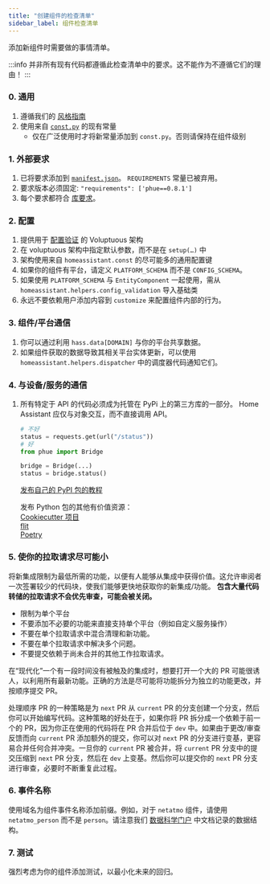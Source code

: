 ```yaml
---
title: "创建组件的检查清单"
sidebar_label: 组件检查清单
---
```


添加新组件时需要做的事情清单。

:::info
并非所有现有代码都遵循此检查清单中的要求。这不能作为不遵循它们的理由！
:::

### 0. 通用

 1. 遵循我们的 [风格指南](development_guidelines.md)
 2. 使用来自 [`const.py`](https://github.com/home-assistant/core/blob/dev/homeassistant/const.py) 的现有常量
    - 仅在广泛使用时才将新常量添加到 `const.py`。否则请保持在组件级别

### 1. 外部要求

 1. 已将要求添加到 [`manifest.json`](creating_integration_manifest.md)。 `REQUIREMENTS` 常量已被弃用。
 2. 要求版本必须固定: `"requirements": ['phue==0.8.1']`
 4. 每个要求都符合 [库要求](api_lib_index.md#basic-library-requirements)。

### 2. 配置

1. 提供用于 [配置验证](development_validation.md) 的 Voluptuous 架构
2. 在 voluptuous 架构中指定默认参数，而不是在 `setup(…)` 中
3. 架构使用来自 `homeassistant.const` 的尽可能多的通用配置键
4. 如果你的组件有平台，请定义 `PLATFORM_SCHEMA` 而不是 `CONFIG_SCHEMA`。
5. 如果使用 `PLATFORM_SCHEMA` 与 `EntityComponent` 一起使用，需从 `homeassistant.helpers.config_validation` 导入基础类
6. 永远不要依赖用户添加内容到 `customize` 来配置组件内部的行为。

### 3. 组件/平台通信

1. 你可以通过利用 `hass.data[DOMAIN]` 与你的平台共享数据。
2. 如果组件获取的数据导致其相关平台实体更新，可以使用 `homeassistant.helpers.dispatcher` 中的调度器代码通知它们。

### 4. 与设备/服务的通信

1. 所有特定于 API 的代码必须成为托管在 PyPi 上的第三方库的一部分。 Home Assistant 应仅与对象交互，而不直接调用 API。

    ```python
    # 不好
    status = requests.get(url("/status"))
    # 好
    from phue import Bridge

    bridge = Bridge(...)
    status = bridge.status()
    ```

    [发布自己的 PyPI 包的教程](https://towardsdatascience.com/how-to-open-source-your-first-python-package-e717444e1da0)
    
    发布 Python 包的其他有价值资源：  
    [Cookiecutter 项目](https://cookiecutter.readthedocs.io/)  
    [flit](https://flit.readthedocs.io/)  
    [Poetry](https://python-poetry.org/)  

### 5. 使你的拉取请求尽可能小

将新集成限制为最低所需的功能，以便有人能够从集成中获得价值。这允许审阅者一次签署较少的代码块，使我们能够更快地获取你的新集成/功能。 **包含大量代码转储的拉取请求不会优先审查，可能会被关闭。**

- 限制为单个平台
- 不要添加不必要的功能来直接支持单个平台（例如自定义服务操作）
- 不要在单个拉取请求中混合清理和新功能。
- 不要在单个拉取请求中解决多个问题。
- 不要提交依赖于尚未合并的其他工作拉取请求。

在“现代化”一个有一段时间没有被触及的集成时，想要打开一个大的 PR 可能很诱人，以利用所有最新功能。正确的方法是尽可能将功能拆分为独立的功能更改，并按顺序提交 PR。

处理顺序 PR 的一种策略是为 `next` PR 从 `current` PR 的分支创建一个分支，然后你可以开始编写代码。这种策略的好处在于，如果你将 PR 拆分成一个依赖于前一个的 PR，因为你正在使用的代码将在 PR 合并后位于 `dev` 中。如果由于更改/审查反馈而向 `current` PR 添加额外的提交，你可以对 `next` PR 的分支进行变基，更容易合并任何合并冲突。一旦你的 `current` PR 被合并，将 `current` PR 分支中的提交压缩到 `next` PR 分支，然后在 `dev` 上变基。然后你可以提交你的 `next` PR 分支进行审查，必要时不断重复此过程。

### 6. 事件名称

使用域名为组件事件名称添加前缀。例如，对于 `netatmo` 组件，请使用 `netatmo_person` 而不是 `person`。请注意我们 [数据科学门户](https://data.home-assistant.io/docs/events/#database-table) 中文档记录的数据结构。

### 7. 测试

强烈考虑为你的组件添加测试，以最小化未来的回归。